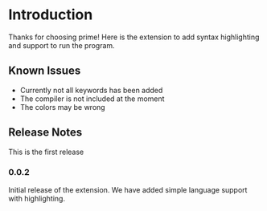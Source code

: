 # Introduction

Thanks for choosing prime! Here is the extension to add syntax highlighting and support to run the program.

## Known Issues

- Currently not all keywords has been added
- The compiler is not included at the moment
- The colors may be wrong

## Release Notes

This is the first release

### 0.0.2

Initial release of the extension. We have added simple language support with highlighting.
